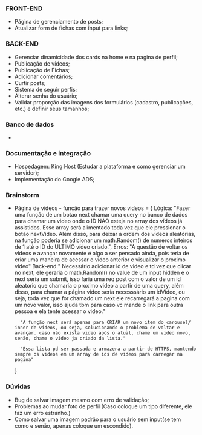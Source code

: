 ### FRONT-END
- Página de gerenciamento de posts;
- Atualizar form de fichas com input para links;

### BACK-END
- Gerenciar dinamicidade dos cards na home e na pagina de perfil;
- Publicação de vídeos;
- Publicação de Fichas;
- Adicionar comentários;
- Curtir posts;
- Sistema de seguir perfis;
- Alterar senha do usuário;
- Validar proporção das imagens dos formulários (cadastro, publicações, etc.) e definir seus tamanhos;


### Banco de dados
- 

### Documentação e integração 
- Hospedagem: King Host (Estudar a plataforma e como gerenciar um servidor);
- Implementação do Google ADS;


### Brainstorm
- Página de vídeos - função para trazer novos videos = {
        Lógica: "Fazer uma função de um botao next chamar uma query no banco de dados para chamar um video onde o ID NÃO esteja no array dos vídeos já assistidos. Esse array será alimentado toda vez que ele pressionar o botão nextVideo. Além disso, para deixar a ordem dos vídeos aleatórias, na função poderia se adicionar um math.Random() de numeros inteiros de 1 até o ID do ULTIMO vídeo criado.",
        Erros: "A questão de voltar os vídeos e avançar novamente é algo a ser pensado ainda, pois teria de criar uma maneira de acessar o video anterior e visualizar o proximo vídeo"
        Back-end:" Necessário adicionar id de video e td vez que clicar no next, ele geraria o math.Random() no value de um input hidden e o next seria um submit, isso faria uma req post com o valor de um id aleatorio que chamaria o proximo video a partir de uma query, além disso, para chamar a página video seria necesssário um idVideo, ou seja, toda vez que for chamado um next ele recarregará a pagina com um novo valor, isso ajuda tbm para caso vc mande o link para outra pessoa e ela tente acessar o video."

        "A função next será apenas para CRIAR um novo item do carousel/ inner de videos, ou seja, solucionando o problema de voltar e avançar. caso não exista video após o atual, chame um video novo, senão, chame o video ja criado da lista."

        "Essa lista pd ser passada e armazena a partir de HTTPS, mantendo sempre os videos em um array de ids de videos para carregar na pagina"
    }
### Dúvidas
- Bug de salvar imagem mesmo com erro de validação;
- Problemas ao mudar foto de perfil (Caso coloque um tipo diferente, ele faz um erro estranho.)
- Como salvar uma imagem padrão para o usuário sem input(se tem como e senão, apenas coloque um escondido).